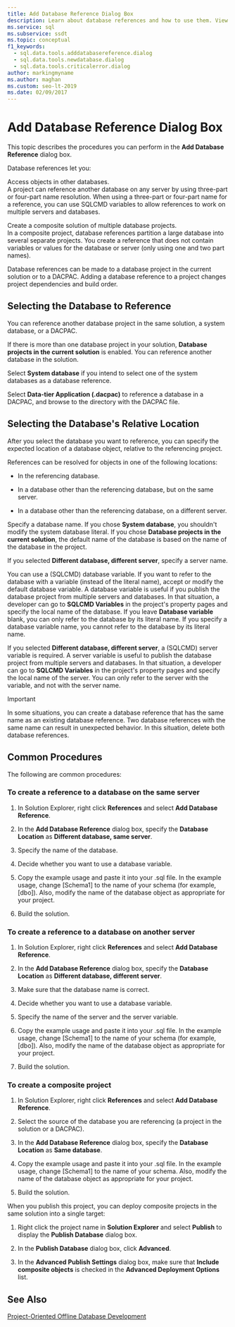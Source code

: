 ```yaml
---
title: Add Database Reference Dialog Box
description: Learn about database references and how to use them. View the procedures you can perform in the Add Database Reference dialog box.
ms.service: sql
ms.subservice: ssdt
ms.topic: conceptual
f1_keywords:
  - sql.data.tools.adddatabasereference.dialog
  - sql.data.tools.newdatabase.dialog
  - sql.data.tools.criticalerror.dialog
author: markingmyname
ms.author: maghan
ms.custom: seo-lt-2019
ms.date: 02/09/2017
---
```


# Add Database Reference Dialog Box

This topic describes the procedures you can perform in the **Add Database Reference** dialog box.  
  
Database references let you:  
  
Access objects in other databases.  
A project can reference another database on any server by using three-part or four-part name resolution. When using a three-part or four-part name for a reference, you can use SQLCMD variables to allow references to work on multiple servers and databases.  
  
Create a composite solution of multiple database projects.  
In a composite project, database references partition a large database into several separate projects. You create a reference that does not contain variables or values for the database or server (only using one and two part names).  
  
Database references can be made to a database project in the current solution or to a DACPAC. Adding a database reference to a project changes project dependencies and build order.  
  
## Selecting the Database to Reference

You can reference another database project in the same solution, a system database, or a DACPAC.  
  
If there is more than one database project in your solution, **Database projects in the current solution** is enabled. You can reference another database in the solution.  
  
Select **System database** if you intend to select one of the system databases as a database reference.  
  
Select **Data-tier Application (.dacpac)** to reference a database in a DACPAC, and browse to the directory with the DACPAC file.  
  
## Selecting the Database's Relative Location

After you select the database you want to reference, you can specify the expected location of a database object, relative to the referencing project.  
  
References can be resolved for objects in one of the following locations:  
  
- In the referencing database.  
  
- In a database other than the referencing database, but on the same server.  
  
- In a database other than the referencing database, on a different server.  
  
Specify a database name. If you chose **System database**, you shouldn't modify the system database literal. If you chose **Database projects in the current solution**, the default name of the database is based on the name of the database in the project.  
  
If you selected **Different database, different server**, specify a server name.  
  
You can use a (SQLCMD) database variable. If you want to refer to the database with a variable (instead of the literal name), accept or modify the default database variable. A database variable is useful if you publish the database project from multiple servers and databases. In that situation, a developer can go to **SQLCMD Variables** in the project's property pages and specify the local name of the database. If you leave **Database variable** blank, you can only refer to the database by its literal name. If you specify a database variable name, you cannot refer to the database by its literal name.  
  
If you selected **Different database, different server**, a (SQLCMD) server variable is required. A server variable is useful to publish the database project from multiple servers and databases. In that situation, a developer can go to **SQLCMD Variables** in the project's property pages and specify the local name of the server. You can only refer to the server with the variable, and not with the server name.  
  
> [!IMPORTANT]  
> In some situations, you can create a database reference that has the same name as an existing database reference. Two database references with the same name can result in unexpected behavior. In this situation, delete both database references.  
  
## Common Procedures

The following are common procedures:  
  
### To create a reference to a database on the same server  
  
1.  In Solution Explorer, right click **References** and select **Add Database Reference**.  
  
2.  In the **Add Database Reference** dialog box, specify the **Database Location** as **Different database, same server**.  
  
3.  Specify the name of the database.  
  
4.  Decide whether you want to use a database variable.  
  
5.  Copy the example usage and paste it into your .sql file. In the example usage, change [Schema1] to the name of your schema (for example, [dbo]). Also, modify the name of the database object as appropriate for your project.  
  
6.  Build the solution.  
  
### To create a reference to a database on another server  
  
1.  In Solution Explorer, right click **References** and select **Add Database Reference**.  
  
2.  In the **Add Database Reference** dialog box, specify the **Database Location** as **Different database, different server**.  
  
3.  Make sure that the database name is correct.  
  
4.  Decide whether you want to use a database variable.  
  
5.  Specify the name of the server and the server variable.  
  
6.  Copy the example usage and paste it into your .sql file. In the example usage, change [Schema1] to the name of your schema (for example, [dbo]). Also, modify the name of the database object as appropriate for your project.  
  
7.  Build the solution.  
  
### To create a composite project  
  
1.  In Solution Explorer, right click **References** and select **Add Database Reference**.  
  
2.  Select the source of the database you are referencing (a project in the solution or a DACPAC).  
  
3.  In the **Add Database Reference** dialog box, specify the **Database Location** as **Same database**.  
  
4.  Copy the example usage and paste it into your .sql file. In the example usage, change [Schema1] to the name of your schema. Also, modify the name of the database object as appropriate for your project.  
  
5.  Build the solution.  
  
When you publish this project, you can deploy composite projects in the same solution into a single target:  
  
1.  Right click the project name in **Solution Explorer** and select **Publish** to display the **Publish Database** dialog box.  
  
2.  In the **Publish Database** dialog box, click **Advanced**.  
  
3.  In the **Advanced Publish Settings** dialog box, make sure that **Include composite objects** is checked in the **Advanced Deployment Options** list.  
  
## See Also

[Project-Oriented Offline Database Development](../ssdt/project-oriented-offline-database-development.md)